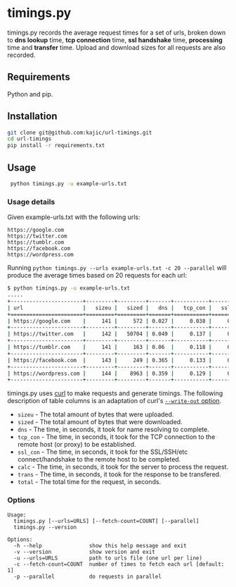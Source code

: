 # timings.py

timings.py records the average request times for a set of urls, broken down to **dns lookup** time, **tcp connection** time, **ssl handshake** time, **processing** time and **transfer** time. Upload and download sizes for all requests are also recorded.

## Requirements

Python and pip. 

## Installation

```bash
git clone git@github.com:kajic/url-timings.git
cd url-timings
pip install -r requirements.txt
```

## Usage

```bash
 python timings.py -u example-urls.txt
```

### Usage details

Given example-urls.txt with the following urls:

```
https://google.com
https://twitter.com
https://tumblr.com
https://facebook.com
https://wordpress.com
```

Running `python timings.py --urls example-urls.txt -c 20 --parallel` will produce the average times based on 20 requests for each url:

```bash
$ python timings.py -u example-urls.txt
.....
+-----------------------+---------+---------+-------+-----------+-----------+--------+---------+---------+
| url                   |   sizeu |   sized |   dns |   tcp_con |   ssl_con |   calc |   trans |   total |
+=======================+=========+=========+=======+===========+===========+========+=========+=========+
| https://google.com    |     141 |     572 | 0.027 |     0.038 |     0.118 |  0.076 |   0     |   0.259 |
+-----------------------+---------+---------+-------+-----------+-----------+--------+---------+---------+
| https://twitter.com   |     142 |   50704 | 0.049 |     0.137 |     0.302 |  0.216 |   0.404 |   1.108 |
+-----------------------+---------+---------+-------+-----------+-----------+--------+---------+---------+
| https://tumblr.com    |     141 |     163 | 0.06  |     0.118 |     0.273 |  0.12  |   0     |   0.571 |
+-----------------------+---------+---------+-------+-----------+-----------+--------+---------+---------+
| https://facebook.com  |     143 |     249 | 0.365 |     0.133 |     0.295 |  0.241 |   0     |   1.034 |
+-----------------------+---------+---------+-------+-----------+-----------+--------+---------+---------+
| https://wordpress.com |     144 |    8963 | 0.359 |     0.129 |     0.273 |  0.138 |   0     |   0.899 |
+-----------------------+---------+---------+-------+-----------+-----------+--------+---------+---------+
```

timings.py uses [curl](http://curl.haxx.se/) to make requests and generate timings. The following description of table columns is an adaptation of curl's [`--write-out` option](http://curl.haxx.se/docs/manpage.html).

* `sizeu` - The total amount of bytes that were uploaded.
* `sized` - The total amount of bytes that were downloaded.
* `dns` - The time, in seconds, it took for name resolving to complete.
* `tcp_con` - The time, in seconds, it took for the TCP connection to the remote host (or proxy) to be established.
* `ssl_con` - The time, in seconds, it took for the SSL/SSH/etc connect/handshake to the remote host to be completed.
* `calc` - The time, in seconds, it took for the server to process the request.
* `trans` - The time, in seconds, it took for the response to be transfered.
* `total` - The total time for the request, in seconds.


### Options
```doc
Usage:
  timings.py [--urls=URLS] [--fetch-count=COUNT] [--parallel]
  timings.py --version

Options:
  -h --help               show this help message and exit
  -v --version            show version and exit
  -u --urls=URLS          path to urls file (one url per line)
  -c --fetch-count=COUNT  number of times to fetch each url [default: 1]
  -p --parallel           do requests in parallel
```
